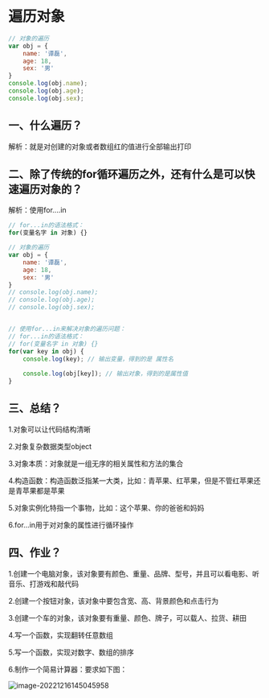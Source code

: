 # 遍历对象

```javaScript
// 对象的遍历
var obj = {
    name: '谭磊',
    age: 18,
    sex: '男'
}
console.log(obj.name);
console.log(obj.age);
console.log(obj.sex);
```

## 一、什么遍历？

解析：就是对创建的对象或者数组红的值进行全部输出打印

## 二、除了传统的for循环遍历之外，还有什么是可以快速遍历对象的？

解析：使用for....in

```javaScript
// for...in的语法格式：
for(变量名字 in 对象) {}
```

```javaScript
// 对象的遍历
var obj = {
    name: '谭磊',
    age: 18,
    sex: '男'
}
// console.log(obj.name);
// console.log(obj.age);
// console.log(obj.sex);


// 使用for...in来解决对象的遍历问题：
// for...in的语法格式：
// for(变量名字 in 对象) {}
for(var key in obj) {
    console.log(key); // 输出变量，得到的是 属性名
    
    console.log(obj[key]); // 输出对象，得到的是属性值
}
```

## 三、总结？

1.对象可以让代码结构清晰

2.对象复杂数据类型object

3.对象本质：对象就是一组无序的相关属性和方法的集合

4.构造函数：构造函数泛指某一大类，比如：青苹果、红苹果，但是不管红苹果还是青苹果都是苹果

5.对象实例化特指一个事物，比如：这个苹果、你的爸爸和妈妈

6.for...in用于对对象的属性进行循环操作





## 四、作业？

1.创建一个电脑对象，该对象要有颜色、重量、品牌、型号，并且可以看电影、听音乐、打游戏和敲代码

2.创建一个按钮对象，该对象中要包含宽、高、背景颜色和点击行为

3.创建一个车的对象，该对象要有重量、颜色、牌子，可以载人、拉货、耕田

4.写一个函数，实现翻转任意数组

5.写一个函数，实现对数字、数组的排序

6.制作一个简易计算器：要求如下图：

![image-20221216145045958](C:\Users\谭磊\AppData\Roaming\Typora\typora-user-images\image-20221216145045958.png)